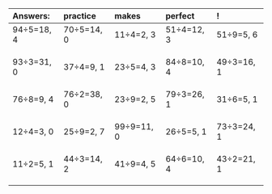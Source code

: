 | Answers: | practice | makes | perfect | ! |
| :--- | :--- | :--- | :--- | :--- |
| 94÷5=18, 4 | 70÷5=14, 0 | 11÷4=2, 3 | 51÷4=12, 3 | 51÷9=5, 6 | 
|   |   |   |   |   | 
|   |   |   |   |   | 
|   |   |   |   |   | 
| 93÷3=31, 0 | 37÷4=9, 1 | 23÷5=4, 3 | 84÷8=10, 4 | 49÷3=16, 1 | 
|   |   |   |   |   | 
|   |   |   |   |   | 
|   |   |   |   |   | 
| 76÷8=9, 4 | 76÷2=38, 0 | 23÷9=2, 5 | 79÷3=26, 1 | 31÷6=5, 1 | 
|   |   |   |   |   | 
|   |   |   |   |   | 
|   |   |   |   |   | 
| 12÷4=3, 0 | 25÷9=2, 7 | 99÷9=11, 0 | 26÷5=5, 1 | 73÷3=24, 1 | 
|   |   |   |   |   | 
|   |   |   |   |   | 
|   |   |   |   |   | 
| 11÷2=5, 1 | 44÷3=14, 2 | 41÷9=4, 5 | 64÷6=10, 4 | 43÷2=21, 1 | 
|   |   |   |   |   | 
|   |   |   |   |   | 
|   |   |   |   |   | 
